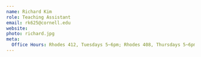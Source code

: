 ```yaml
---
name: Richard Kim
role: Teaching Assistant
email: rk625@cornell.edu
website:
photo: richard.jpg
meta:
  Office Hours: Rhodes 412, Tuesdays 5~6pm; Rhodes 408, Thursdays 5~6pm
---
```

